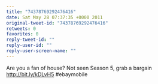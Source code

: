 ```yaml
---
title: "74378769292476416"
date: Sat May 28 07:37:35 +0000 2011
original-tweet-id: "74378769292476416"
retweets: 0
favorites: 0
reply-tweet-id: ""
reply-user-id: ""
reply-user-screen-name: ""
---
```

Are you a fan of house? Not seen Season 5, grab a bargain
http://bit.ly/kDLvH5 #ebaymobile

